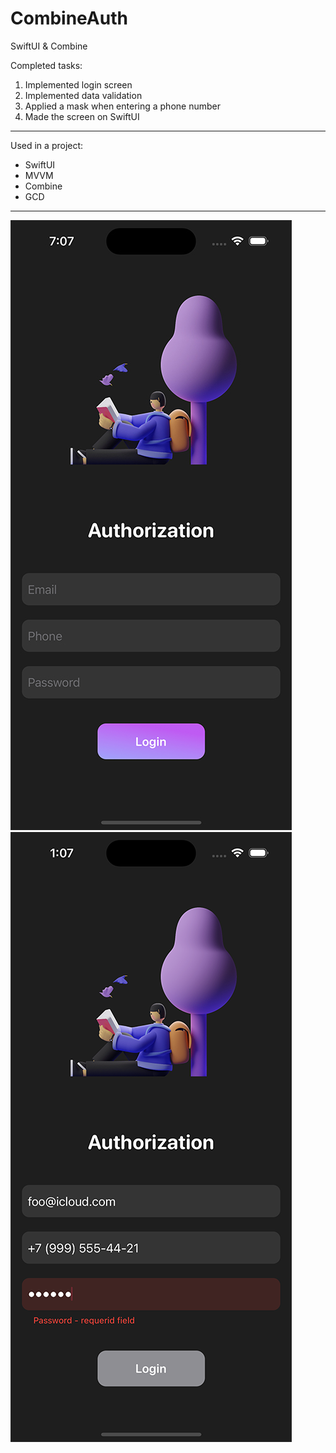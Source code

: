 # CombineAuth
SwiftUI &amp; Combine

Completed tasks: 
1. Implemented login screen
2. Implemented data validation
3. Applied a mask when entering a phone number
4. Made the screen on SwiftUI 
 
 ---
 Used in a project:
* SwiftUI
* MVVM
* Combine
* GCD
---
![Image alt](https://github.com/AlexKolch/CombineAuth/blob/main/Screen/Simulator2-Screen-Shot---iPhone-14-Pro---2023-08-08-at-19.07.41.jpg)
![Image alt](https://github.com/AlexKolch/CombineAuth/blob/main/Screen/Simulator%20Screen%20Shot%20-%20iPhone%2014%20Pro%20-%202023-08-09%20at%2013.07.38.png)
